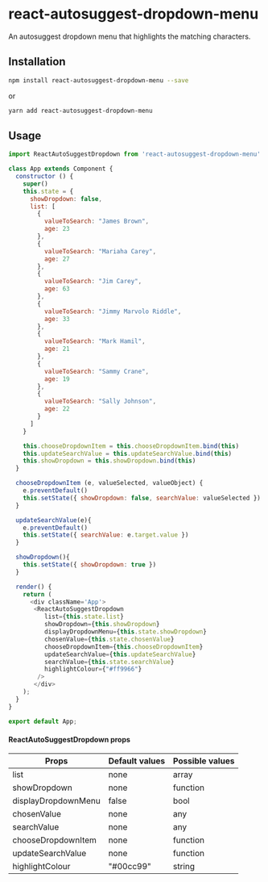 # react-autosuggest-dropdown-menu

An autosuggest dropdown menu that highlights the matching characters.

## Installation

  ```bash
  npm install react-autosuggest-dropdown-menu --save
  ```
  or
  ```bash
  yarn add react-autosuggest-dropdown-menu
  ```

## Usage

```js
import ReactAutoSuggestDropdown from 'react-autosuggest-dropdown-menu'

class App extends Component {
  constructor () {
    super()
    this.state = {
      showDropdown: false,
      list: [
        {
          valueToSearch: "James Brown",
          age: 23
        },
        {
          valueToSearch: "Mariaha Carey",
          age: 27
        },
        {
          valueToSearch: "Jim Carey",
          age: 63
        },
        {
          valueToSearch: "Jimmy Marvolo Riddle",
          age: 33
        },
        {
          valueToSearch: "Mark Hamil",
          age: 21
        },
        {
          valueToSearch: "Sammy Crane",
          age: 19
        },
        {
          valueToSearch: "Sally Johnson",
          age: 22
        }
      ]
    }

    this.chooseDropdownItem = this.chooseDropdownItem.bind(this)
    this.updateSearchValue = this.updateSearchValue.bind(this)
    this.showDropdown = this.showDropdown.bind(this)
  }

  chooseDropdownItem (e, valueSelected, valueObject) {
    e.preventDefault()
    this.setState({ showDropdown: false, searchValue: valueSelected })
  }

  updateSearchValue(e){
    e.preventDefault()
    this.setState({ searchValue: e.target.value })
  }

  showDropdown(){
    this.setState({ showDropdown: true })
  }

  render() {
    return (
      <div className='App'>
       <ReactAutoSuggestDropdown 
          list={this.state.list} 
          showDropdown={this.showDropdown} 
          displayDropdownMenu={this.state.showDropdown}
          chosenValue={this.state.chosenValue} 
          chooseDropdownItem={this.chooseDropdownItem} 
          updateSearchValue={this.updateSearchValue}
          searchValue={this.state.searchValue}
          highlightColour={"#ff9966"}
        />
       </div>
    );
  }
}

export default App;
```

#### ReactAutoSuggestDropdown props

| Props              | Default values | Possible values                          |
| -------------------| --------------| ------------------------------------------|
| list               | none          | array                                     |
| showDropdown       | none          | function                                  |
| displayDropdownMenu| false         | bool                                      |
| chosenValue        | none          | any                                       |
| searchValue        | none          | any                                       |
| chooseDropdownItem | none          | function                                  |
| updateSearchValue  | none          | function                                  |
| highlightColour    | "#00cc99"     | string                                    |